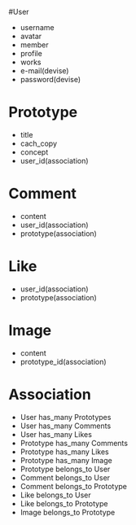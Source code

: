 #User
* username
* avatar
* member
* profile
* works
* e-mail(devise)
* password(devise)

# Prototype
* title
* cach_copy
* concept
* user_id(association)

# Comment
* content
* user_id(association)
* prototype(association)

# Like
* user_id(association)
* prototype(association)

# Image
* content
* prototype_id(association)

# Association
* User has_many Prototypes
* User has_many Comments
* User has_many Likes
* Prototype has_many Comments
* Prototype has_many Likes
* Prototype has_many Image
* Prototype belongs_to User
* Comment belongs_to User
* Comment belongs_to Prototype
* Like belongs_to User
* Like belongs_to Prototype
* Image belongs_to Prototype
